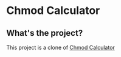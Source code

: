 # Chmod Calculator

## What's the project?
This project is a clone of [Chmod Calculator](https://chmod-calculator.com/)
